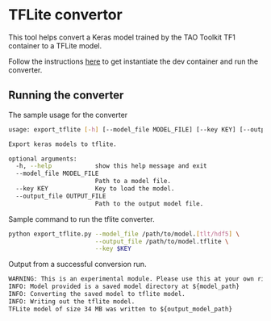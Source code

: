 # TFLite convertor

This tool helps convert a Keras model trained by the TAO Toolkit TF1 container to a TFLite model.

Follow the instructions [here](../../../README.md#instantiating-the-development-container) to get instantiate the dev container and run the converter.

## <a name='Runningtheconverter'></a>Running the converter

The sample usage for the converter

```sh
usage: export_tflite [-h] [--model_file MODEL_FILE] [--key KEY] [--output_file OUTPUT_FILE]

Export keras models to tflite.

optional arguments:
  -h, --help            show this help message and exit
  --model_file MODEL_FILE
                        Path to a model file.
  --key KEY             Key to load the model.
  --output_file OUTPUT_FILE
                        Path to the output model file.
```

Sample command to run the tflite converter.

```sh
python export_tflite.py --model_file /path/to/model.[tlt/hdf5] \
                        --output_file /path/to/model.tflite \
                        --key $KEY
```

Output from a successful conversion run.

```txt
WARNING: This is an experimental module. Please use this at your own risk.
INFO: Model provided is a saved model directory at ${model_path}
INFO: Converting the saved model to tflite model.
INFO: Writing out the tflite model.
TFLite model of size 34 MB was written to ${output_model_path}
```
